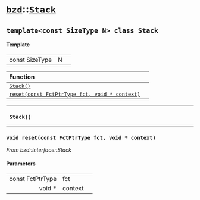 # [`bzd`](../../index.md)::[`Stack`](../index.md)

## `template<const SizeType N> class Stack`

#### Template
||||
|---:|:---|:---|
|const SizeType|N||

|Function||
|:---|:---|
|[`Stack()`](./index.md)||
|[`reset(const FctPtrType fct, void * context)`](./index.md)||
------
### ` Stack()`

------
### `void reset(const FctPtrType fct, void * context)`
*From bzd::interface::Stack*


#### Parameters
||||
|---:|:---|:---|
|const FctPtrType|fct||
|void *|context||
